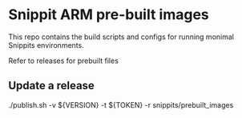 # Snippit ARM pre-built images

This repo contains the build scripts and configs for running monimal Snippits environments.

Refer to releases for prebuilt files


## Update a release
./publish.sh -v ${VERSION} -t ${TOKEN} -r snippits/prebuilt_images
